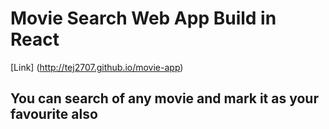 
# Movie Search Web App Build in React


[Link] (http://tej2707.github.io/movie-app)


## You can search of any movie and mark it as your favourite also
